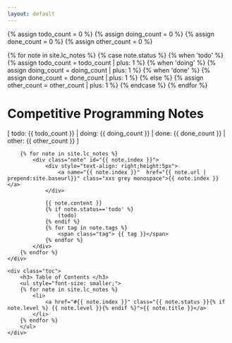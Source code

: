 ```yaml
---
layout: default
---
```



{% assign todo_count = 0 %}
{% assign doing_count = 0 %}
{% assign done_count = 0 %}
{% assign other_count = 0 %}

{% for note in site.lc_notes %}
    {% case note.status %}
        {% when 'todo' %}
            {% assign todo_count = todo_count | plus: 1 %}
        {% when 'doing' %}
            {% assign doing_count = doing_count | plus: 1 %}
        {% when 'done' %}
            {% assign done_count = done_count | plus: 1 %}
        {% else %}
            {% assign other_count = other_count | plus: 1 %}
    {% endcase %}
{% endfor %}

<div class="container">
    <div class="notes">
        <h1>Competitive Programming Notes</h1>
        <div class="note">
            [ <span class="todo">   todo: </span> {{ todo_count }}
            | <span class="doing"> doing: </span> {{ doing_count }} 
            | <span class="done">   done: </span> {{ done_count }} 
            | <span class="other"> other: </span> {{ other_count }} 
            ]
        </div>
        
        {% for note in site.lc_notes %}
            <div class="note" id="{{ note.index }}">
                <div style="text-align: right;height:5px">
                    <a name="{{ note.index }}"  href="{{ note.url | prepend:site.baseurl}}" class="xxs grey monospace">{{ note.index }}</a>
                </div>
                
                {{ note.content }}
                {% if note.status=='todo' %}
                    (todo)
                {% endif %}
                {% for tag in note.tags %}
                    <span class="tag"> {{ tag }}</span>
                {% endfor %}
            </div>  
        {% endfor %}
    </div>
   
    <div class="toc">
        <h3> Table of Contents </h3>
        <ul style="font-size: smaller;">
        {% for note in site.lc_notes %}
            <li>
                <a href="#{{ note.index }}" class="{{ note.status }}{% if note.level %} {{ note.level }}{% endif %}">{{ note.title }}</a>
            </li>
        {% endfor %}
        </ul>
    </div>
</div>